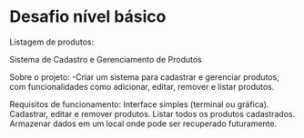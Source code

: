 # Desafio nível básico


Listagem de produtos:

Sistema de Cadastro e Gerenciamento de Produtos

 Sobre o projeto:
  -Criar um sistema para cadastrar e gerenciar produtos, com funcionalidades como adicionar, editar, remover e listar produtos.

Requisitos de funcionamento:
Interface simples (terminal ou gráfica).
Cadastrar, editar e remover produtos.
Listar todos os produtos cadastrados.
Armazenar dados em um local onde pode ser recuperado futuramente.



